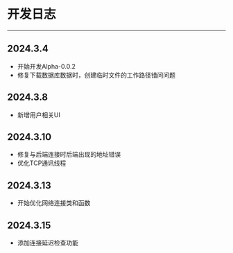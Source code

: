 # 开发日志
***
## 2024.3.4
* 开始开发Alpha-0.0.2
* 修复下载数据库数据时，创建临时文件的工作路径错问问题
## 2024.3.8
* 新增用户相关UI
## 2024.3.10
* 修复与后端连接时后端出现的地址错误
* 优化TCP通讯线程
## 2024.3.13
* 开始优化网络连接类和函数
## 2024.3.15
* 添加连接延迟检查功能
